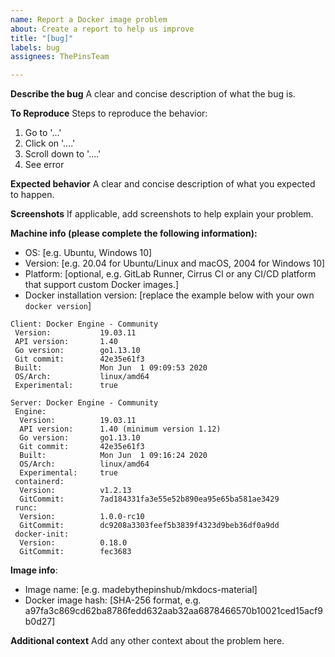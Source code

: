 ```yaml
---
name: Report a Docker image problem
about: Create a report to help us improve
title: "[bug]"
labels: bug
assignees: ThePinsTeam

---
```


**Describe the bug**
A clear and concise description of what the bug is.

**To Reproduce**
Steps to reproduce the behavior:
1. Go to '...'
2. Click on '....'
3. Scroll down to '....'
4. See error

**Expected behavior**
A clear and concise description of what you expected to happen.

**Screenshots**
If applicable, add screenshots to help explain your problem.

**Machine info (please complete the following information):**
 - OS: [e.g. Ubuntu, Windows 10]
 - Version: [e.g. 20.04 for Ubuntu/Linux and macOS, 2004 for Windows 10]
 - Platform: [optional, e.g. GitLab Runner, Cirrus CI or any CI/CD platform that support custom Docker images.]
 - Docker installation version: [replace the example below with your own `docker version`]
```
Client: Docker Engine - Community
 Version:           19.03.11
 API version:       1.40
 Go version:        go1.13.10
 Git commit:        42e35e61f3
 Built:             Mon Jun  1 09:09:53 2020
 OS/Arch:           linux/amd64
 Experimental:      true

Server: Docker Engine - Community
 Engine:
  Version:          19.03.11
  API version:      1.40 (minimum version 1.12)
  Go version:       go1.13.10
  Git commit:       42e35e61f3
  Built:            Mon Jun  1 09:16:24 2020
  OS/Arch:          linux/amd64
  Experimental:     true
 containerd:
  Version:          v1.2.13
  GitCommit:        7ad184331fa3e55e52b890ea95e65ba581ae3429
 runc:
  Version:          1.0.0-rc10
  GitCommit:        dc9208a3303feef5b3839f4323d9beb36df0a9dd
 docker-init:
  Version:          0.18.0
  GitCommit:        fec3683
```

**Image info**:
 - Image name: [e.g. madebythepinshub/mkdocs-material]
 - Docker image hash: [SHA-256 format, e.g. a97fa3c869cd62ba8786fedd632aab32aa6878466570b10021ced15acf9b0d27]

**Additional context**
Add any other context about the problem here.

